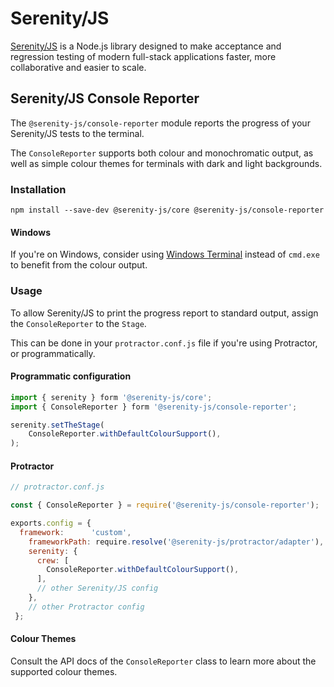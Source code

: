 # Serenity/JS

[Serenity/JS](https://serenity-js.org) is a Node.js library designed to make acceptance and regression testing
of modern full-stack applications faster, more collaborative and easier to scale.

## Serenity/JS Console Reporter

The `@serenity-js/console-reporter` module reports the progress of your Serenity/JS tests to the terminal.

The `ConsoleReporter` supports both colour and monochromatic output, as well as simple colour themes for terminals
with dark and light backgrounds.

### Installation

```console
npm install --save-dev @serenity-js/core @serenity-js/console-reporter
```

#### Windows

If you're on Windows, consider using [Windows Terminal](https://github.com/microsoft/terminal)
instead of `cmd.exe` to benefit from the colour output.

### Usage

To allow Serenity/JS to print the progress report to standard output, assign the `ConsoleReporter` to the `Stage`.

This can be done in your `protractor.conf.js` file if you're using Protractor, or programmatically.

#### Programmatic configuration

```typescript
import { serenity } form '@serenity-js/core';
import { ConsoleReporter } form '@serenity-js/console-reporter';

serenity.setTheStage(
    ConsoleReporter.withDefaultColourSupport(),
);
```

#### Protractor

```javascript
// protractor.conf.js

const { ConsoleReporter } = require('@serenity-js/console-reporter');

exports.config = {
  framework:      'custom',
    frameworkPath: require.resolve('@serenity-js/protractor/adapter'),
    serenity: {
      crew: [
        ConsoleReporter.withDefaultColourSupport(),
      ],
      // other Serenity/JS config
    },
    // other Protractor config
 };
```

#### Colour Themes

Consult the API docs of the `ConsoleReporter` class to learn more about the supported colour themes.
